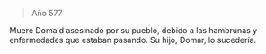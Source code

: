 > Año 577

Muere Domald asesinado por su pueblo, debido a las hambrunas y enfermedades que estaban pasando. Su hijo, Domar, lo sucedería.